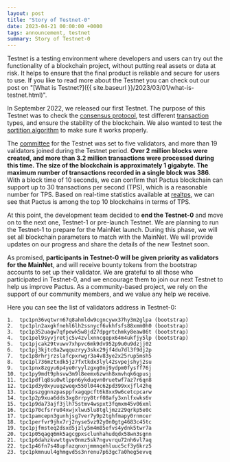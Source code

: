 ```yaml
---
layout: post
title: "Story of Testnet-0"
date: 2023-04-21 00:00:00 +0000
tags: announcement, testnet
summary: Story of Testnet-0
---
```


Testnet is a testing environment where developers and users can try out the functionality of a blockchain project,
without putting real assets or data at risk.
It helps to ensure that the final product is reliable and secure for users to use.
If you like to read more about the Testnet you can check out our post on
"[What is Testnet?]({{ site.baseurl }}/2023/03/01/what-is-testnet.html)".

In September 2022, we released our first Testnet.
The purpose of this Testnet was to
check the [consensus protocol](https://pactus.org/learn/consensus/protocol/),
test different [transaction](https://pactus.org/learn/transaction/format/) types,
and ensure the stability of the blockchain.
We also wanted to test the [sortition algorithm](https://pactus.org/learn/consensus/sortition/)
to make sure it works properly.

The [committee](https://pactus.org/learn/consensus/committee/)
for the Testnet was set to five validators, and  more than 19 validators joined during the Testnet period.
**Over 2 million blocks were created, and more than 3.2 million transactions were processed during this time.
The size of the blockchain is approximately 1 gigabyte.
The maximum number of transactions recorded in a single block was 386**. With a block time of 10 seconds,
we can confirm that Pactus blockchain can support up to 30 transactions per second (TPS),
which is a reasonable number for TPS. Based on real-time statistics available at [realtps](https://realtps.net/),
we can see that Pactus is among the top 10 blockchains in terms of TPS.

At this point, the development team decided to **end the Testnet-0** and move on to the next one,
Testnet-1 or pre-launch Testnet. We are planning to run the Testnet-1 to prepare for the MainNet launch.
During this phase, we will set all blockchain parameters to match with the MainNet.
We will provide updates on our progress and share the details of the new Testnet soon.

As promised, **participants in Testnet-0 will be given priority as validators for the MainNet**,
and will receive bounty tokens from the bootstrap accounts to set up their validator.
We are grateful to all those who participated in Testnet-0, and we encourage them to join our next Testnet to
help us improve Pactus.
As a community-based project, we rely on the support of our community members, and we value any help we receive.

Here you can see the list of validators address in Testnet-0:

```text
1.  tpc1pn36vqtwrn67q8ahmldw9cgncywx37hy3m2glpa (bootstrap)
2.  tpc1pln2axgkfnehl6lh2ssnycf6vkhfsfs88xmm0h0 (bootstrap)
3.  tpc1p352uagw7qfpewk5w8jd27dpgrtchmky8eaw86t (bootstrap)
4.  tpc1pel9syvjretjc5v4zvlxnncgepx64m4ukfjy5lp (bootstrap)
5.  tpc1pjcak29tvuwv7xhpvc6mk9dv952p9u0u9dzjj02
6.  tpc1pj3kjtc0a2wqquzryy3skx29jf4du7dl3f9dj2p
7.  tpc1p8rhrjrzslafcpxrwgr3a4v83ye2x25rup5msh5
8.  tpc1pl736mztxdk5jz7fxtkdx3lyl42svpejshyj2su
9.  tpc1pnx8zgyu6p4ye0ryylzgxg0nj9ydpm0fysff76j
10. tpc1py9mdt9phsvw3m9l8eemx6zwnh8xmvhqk6qpusj
11. tpc1pdflq8su0wtlppn6ykduqvn0ruetwf7az7r6qn8
12. tpc1pd3y0xyuuqzweqx550l044c62pd399xxjfl42hq
13. tpc1pszggnnzpasppfxagqpcft6k8xx9w6cetcpcarw
14. tpc1p2p9xua6dds3xg8rrpy8trf08afy3xnlfxwks6v
15. tpc1p9da73ajf3jlh75stmv4wspxt3fqmxm45v06xml
16. tpc1p70cfsrru04xwjxlwu5lu8tgljmzz29qrkp5e0c
17. tpc1pamcepn3gunhjsg7ver7y9p2tghfmapy0rnmcer
18. tpc1perfvr9jhx7rj2nyse5vz92y0n0gtg4683c45tc
19. tpc1pjfmsteq2dsxd5jzly5m4m85efvs4ydnk5twr7a
20. tpc1p05qagq6mk5agcgpxsclunhahudqdx58wn3sgnn
21. tpc1p6dahzkvwttgvv0nmz5sk7ngvvrqu72nh6vl7aq
22. tpc1p46fn7s48upfazqnxnjmmnqehluuc5cf3y6krz5
23. tpc1pkmnuul4ghmgvd5s3nrenu7p63gc7a0heg5evvq
```
